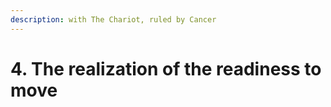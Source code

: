 ```yaml
---
description: with The Chariot, ruled by Cancer
---
```


# 4. The realization of the readiness to move

